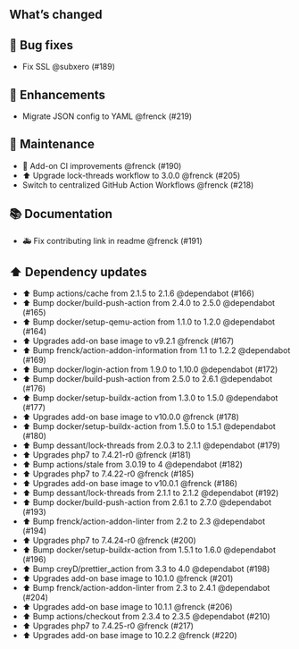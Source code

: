 ## What’s changed

## 🐛 Bug fixes

- Fix SSL @subxero (#189)

## 🚀 Enhancements

- Migrate JSON config to YAML @frenck (#219)

## 🧰 Maintenance

- 🚀 Add-on CI improvements @frenck (#190)
- ⬆️ Upgrade lock-threads workflow to 3.0.0 @frenck (#205)
- Switch to centralized GitHub Action Workflows @frenck (#218)

## 📚 Documentation

- 🚑 Fix contributing link in readme @frenck (#191)

## ⬆️ Dependency updates

- ⬆️ Bump actions/cache from 2.1.5 to 2.1.6 @dependabot (#166)
- ⬆️ Bump docker/build-push-action from 2.4.0 to 2.5.0 @dependabot (#165)
- ⬆️ Bump docker/setup-qemu-action from 1.1.0 to 1.2.0 @dependabot (#164)
- ⬆️ Upgrades add-on base image to v9.2.1 @frenck (#167)
- ⬆️ Bump frenck/action-addon-information from 1.1 to 1.2.2 @dependabot (#169)
- ⬆️ Bump docker/login-action from 1.9.0 to 1.10.0 @dependabot (#172)
- ⬆️ Bump docker/build-push-action from 2.5.0 to 2.6.1 @dependabot (#176)
- ⬆️ Bump docker/setup-buildx-action from 1.3.0 to 1.5.0 @dependabot (#177)
- ⬆️ Upgrades add-on base image to v10.0.0 @frenck (#178)
- ⬆️ Bump docker/setup-buildx-action from 1.5.0 to 1.5.1 @dependabot (#180)
- ⬆️ Bump dessant/lock-threads from 2.0.3 to 2.1.1 @dependabot (#179)
- ⬆️ Upgrades php7 to 7.4.21-r0 @frenck (#181)
- ⬆️ Bump actions/stale from 3.0.19 to 4 @dependabot (#182)
- ⬆️ Upgrades php7 to 7.4.22-r0 @frenck (#185)
- ⬆️ Upgrades add-on base image to v10.0.1 @frenck (#186)
- ⬆️ Bump dessant/lock-threads from 2.1.1 to 2.1.2 @dependabot (#192)
- ⬆️ Bump docker/build-push-action from 2.6.1 to 2.7.0 @dependabot (#193)
- ⬆️ Bump frenck/action-addon-linter from 2.2 to 2.3 @dependabot (#194)
- ⬆️ Upgrades php7 to 7.4.24-r0 @frenck (#200)
- ⬆️ Bump docker/setup-buildx-action from 1.5.1 to 1.6.0 @dependabot (#196)
- ⬆️ Bump creyD/prettier_action from 3.3 to 4.0 @dependabot (#198)
- ⬆️ Upgrades add-on base image to 10.1.0 @frenck (#201)
- ⬆️ Bump frenck/action-addon-linter from 2.3 to 2.4.1 @dependabot (#204)
- ⬆️ Upgrades add-on base image to 10.1.1 @frenck (#206)
- ⬆️ Bump actions/checkout from 2.3.4 to 2.3.5 @dependabot (#210)
- ⬆️ Upgrades php7 to 7.4.25-r0 @frenck (#217)
- ⬆️ Upgrades add-on base image to 10.2.2 @frenck (#220)
